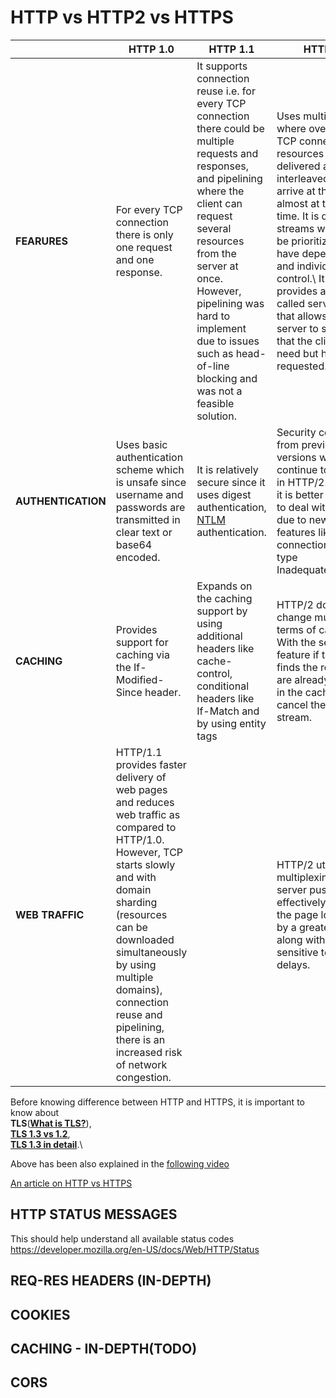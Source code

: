 # HTTP vs HTTP2 vs HTTPS

|| HTTP 1.0        | HTTP 1.1 | HTTP 2.0 |
| -------------                                 | -------------                                 | -------------                                    |  -------------                            |
|**FEARURES**|For every TCP connection there is only one request and one response.|It supports connection reuse i.e. for every TCP connection there could be multiple requests and responses, and pipelining where the client can request several resources from the server at once. However, pipelining was hard to implement due to issues such as head-of-line blocking and was not a feasible solution.| Uses multiplexing, where over a single TCP connection resources to be delivered are interleaved and arrive at the client almost at the same time. It is done using streams which can be prioritized, can have dependencies and individual flow control.\\ It also provides a feature called server push that allows the server to send data that the client will need but has not yet requested.|
|**AUTHENTICATION**|Uses basic authentication scheme which is unsafe since username and passwords are transmitted in clear text or base64 encoded.|It is relatively secure since it uses digest authentication, [NTLM](https://learn.microsoft.com/en-us/windows/win32/secauthn/microsoft-ntlm) authentication.| Security concerns from previous versions will continue to be seen in HTTP/2. However, it is better equipped to deal with them due to new TLS features like connection error of type Inadequate_Security.|
|**CACHING**|Provides support for caching via the If-Modified-Since header.|Expands on the caching support by using additional headers like cache-control, conditional headers like If-Match and by using entity tags|HTTP/2 does not change much in terms of caching. With the server push feature if the client finds the resources are already present in the cache, it can cancel the pushed stream.|
|**WEB TRAFFIC**|HTTP/1.1 provides faster delivery of web pages and reduces web traffic as compared to HTTP/1.0. However, TCP starts slowly and with domain sharding (resources can be downloaded simultaneously by using multiple domains), connection reuse and pipelining, there is an increased risk of network congestion.||HTTP/2 utilizes multiplexing and server push to effectively reduce the page load time by a greater margin along with being less sensitive to network delays.|



Before knowing difference between HTTP and HTTPS, it is important to know about \
**TLS**([**What is TLS?**](https://www.cloudflare.com/en-in/learning/ssl/transport-layer-security-tls/)),\
[**TLS 1.3 vs 1.2**](https://www.cloudflare.com/en-in/learning/ssl/why-use-tls-1.3/),\
[**TLS 1.3 in detail**](https://blog.cloudflare.com/rfc-8446-aka-tls-1-3/).\

Above has been also explained in the [following video](https://www.youtube.com/watch?v=AlE5X1NlHgg)

[An article on HTTP vs HTTPS](https://www.cloudflare.com/en-in/learning/ssl/why-is-http-not-secure/)

## HTTP STATUS MESSAGES

This should help understand all available status codes  
<https://developer.mozilla.org/en-US/docs/Web/HTTP/Status>

## REQ-RES HEADERS (IN-DEPTH)

## COOKIES

## CACHING - IN-DEPTH(TODO)

## CORS
